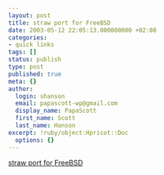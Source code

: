 ```yaml
---
layout: post
title: straw port for FreeBSD
date: 2003-05-12 22:05:13.000000000 +02:00
categories:
- quick links
tags: []
status: publish
type: post
published: true
meta: {}
author:
  login: shanson
  email: papascott-wp@gmail.com
  display_name: PapaScott
  first_name: Scott
  last_name: Hanson
excerpt: !ruby/object:Hpricot::Doc
  options: {}
---
```

<p><a title="Oooh, now I can read RSS feeds too!" href="http://www.freshports.org/news/straw/">straw port for FreeBSD</a></p>
